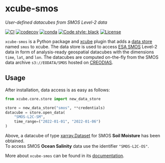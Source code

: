 # xcube-smos

_User-defined datacubes from SMOS Level-2 data_

[![CI](https://github.com/dcs4cop/xcube-smos/actions/workflows/tests.yaml/badge.svg)](https://github.com/dcs4cop/xcube-smos/actions/workflows/tests.yaml)
[![codecov](https://codecov.io/gh/dcs4cop/xcube-smos/graph/badge.svg?token=ZJ0J4QT1UM)](https://codecov.io/gh/dcs4cop/xcube-smos)
[![conda](https://anaconda.org/conda-forge/xcube-smos/badges/version.svg)](https://anaconda.org/conda-forge/xcube-smos)
[![Code style: black](https://img.shields.io/badge/code%20style-black-000000.svg)](https://github.com/psf/black)
[![License](https://img.shields.io/github/license/dcs4cop/xcube-smos)](https://github.com/dcs4cop/xcube-smos)

<!--- Align following section with docs/index.md -->

`xcube-smos` is a Python package and [xcube](https://xcube.readthedocs.io/)
plugin that adds a 
[data store](https://xcube.readthedocs.io/en/latest/api.html#data-store-framework) 
named `smos` to xcube. The data store is used to 
access [ESA SMOS](https://earth.esa.int/eogateway/missions/smos) Level-2 data 
in form of analysis-ready geospatial datacubes with the dimensions 
`time`, `lat`, and `lon`. The datacubes are computed on-the-fly from the SMOS 
data archive `s3://EODATA/SMOS` hosted on [CREODIAS](https://creodias.eu/).

## Usage

After installation, data access is as easy as follows:

```python
from xcube.core.store import new_data_store

store = new_data_store("smos", **credentials)
datacube = store.open_data(
    "SMOS-L2C-SM", 
    time_range=("2022-01-01", "2022-01-06")
)
```

Above, a datacube of type
[xarray.Dataset](https://docs.xarray.dev/en/stable/generated/xarray.Dataset.html)
for SMOS **Soil Moisture** has been obtained.  
To access SMOS **Ocean Salinity** data use the identifier `"SMOS-L2C-OS"`. 


More about `xcube-smos` can be found in its 
[documentation](https://dcs4cop.github.io/xcube-smos/).
